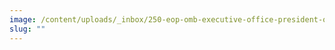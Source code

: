 ```yaml
---
image: /content/uploads/_inbox/250-eop-omb-executive-office-president-office-management-budget.png
slug: ""
---
```

